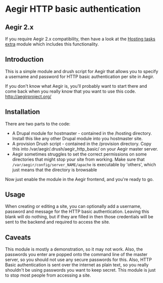 Aegir HTTP basic authentication
===============================

Aegir 2.x
---------

If you require Aegir 2.x compatibility, then have a look at the [Hosting tasks 
extra](https://drupal.org/project/hosting_tasks_extra) module which includes this functionality.


Introduction
------------

This is a simple module and drush script for Aegir that allows you to specify a
username and password for HTTP basic authentication per site in Aegir.

If you don't know what Aegir is, you'll probably want to start there and come
back when you really know that you want to use this code.
http://aegirproject.org/

Installation
------------

There are two parts to the code:
- A Drupal module for hostmaster - contained in the /hosting directory. Install
  this like any other Drupal module into you hostmaster site.
- A provision Drush script - contained in the /provision directory. Copy this
  into /var/aegir/.drush/aegir_http_basic/ on your Aegir master
   server.
- Aegir sometimes struggles to set the correct permissions on some directories
  that might stop your site from working. Make sure that
  `/var/aegir/config/server_NAME/apache` is executable by 'others', which just
  means that the directory is browsable

Now just enable the module in the Aegir frontend, and you're ready to go.


Usage
-----

When creating or editing a site, you can optionally add a username, password and
message for the HTTP basic authentication. Leaving this blank will do nothing,
but if they are filled in then those credentials will be sent to the backend and
required to access the site.

Caveats
-------

This module is mostly a demonstration, so it may not work.
Also, the passwords you enter are popped onto the command line of the master
server, so you should not use any secure passwords for this. Also, HTTP Basic
authentication is sent over the internet as plain text, so you really shouldn't
be using passwords you want to keep secret.
This module is just to stop most people from accessing a site.
